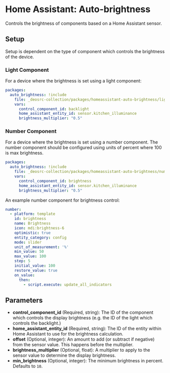 # Home Assistant: Auto-brightness

Controls the brightness of components based on a Home Assistant sensor.

## Setup

Setup is dependent on the type of component which controls the brightness of the device.

### Light Component

For a device where the brightness is set using a light component:

```yaml
packages:
  auto_brightness: !include
    file: _deosrc-collection/packages/homeassistant-auto-brightness/light.yaml
    vars:
      control_component_id: backlight
      home_assistant_entity_id: sensor.kitchen_illuminance
      brightness_multiplier: "0.5"
```

### Number Component

For a device where the brightness is set using a number component. The number component should be configured using units of percent where 100 is max brightness.

```yaml
packages:
  auto_brightness: !include
    file: _deosrc-collection/packages/homeassistant-auto-brightness/number.yaml
    vars:
      control_component_id: brightness
      home_assistant_entity_id: sensor.kitchen_illuminance
      brightness_multiplier: "0.5"
```

An example number component for brightness control:

```yaml
number:
  - platform: template
    id: brightness
    name: Brightness
    icon: mdi:brightness-6
    optimistic: true
    entity_category: config
    mode: slider
    unit_of_measurement: '%'
    min_value: 50
    max_value: 100
    step: 5
    initial_value: 100
    restore_value: true
    on_value:
      then:
        - script.execute: update_all_indicators
```

## Parameters

- **control_component_id** (Required, string): The ID of the component which controls the display brightness (e.g. the ID of the light which controls the backlight.)
- **home_assistant_entity_id** (Required, string): The ID of the entity within Home Assistant to use for the brightness calculation.
- **offset** (Optional, integer): An amount to add (or subtract if negative) from the sensor value. This happens before the multiplier.
- **brightness_multiplier** (Optional, float): A multiplier to apply to the sensor value to determine the display brightness.
- **min_brightness** (Optional, integer): The minimum brightness in percent. Defaults to `10`.
